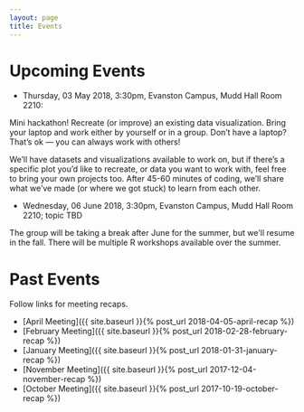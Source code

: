 ```yaml
---
layout: page
title: Events
---
```


# Upcoming Events

* Thursday, 03 May 2018, 3:30pm, Evanston Campus, Mudd Hall Room 2210: 

Mini hackathon! Recreate (or improve) an existing data visualization.  Bring your laptop and work either by yourself or in a group.  Don’t have a laptop?  That’s ok — you can always work with others!  

We’ll have datasets and visualizations available to work on, but if there’s a specific plot you’d like to recreate, or data you want to work with, feel free to bring your own projects too.  After 45-60 minutes of coding, we’ll share what we’ve made (or where we got stuck) to learn from each other.  

* Wednesday, 06 June 2018, 3:30pm, Evanston Campus, Mudd Hall Room 2210; topic TBD

The group will be taking a break after June for the summer, but we'll resume in the fall.  There will be multiple R workshops available over the summer.


# Past Events

Follow links for meeting recaps.

* [April Meeting]({{ site.baseurl }}{% post_url 2018-04-05-april-recap %})
* [February Meeting]({{ site.baseurl }}{% post_url 2018-02-28-february-recap %})
* [January Meeting]({{ site.baseurl }}{% post_url 2018-01-31-january-recap %})
* [November Meeting]({{ site.baseurl }}{% post_url 2017-12-04-november-recap %})
* [October Meeting]({{ site.baseurl }}{% post_url 2017-10-19-october-recap %})
